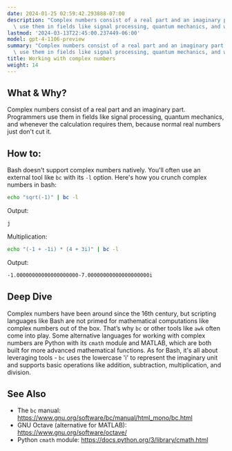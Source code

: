 ```yaml
---
date: 2024-01-25 02:59:42.293888-07:00
description: "Complex numbers consist of a real part and an imaginary part. Programmers\
  \ use them in fields like signal processing, quantum mechanics, and whenever the\u2026"
lastmod: '2024-03-13T22:45:00.237449-06:00'
model: gpt-4-1106-preview
summary: "Complex numbers consist of a real part and an imaginary part. Programmers\
  \ use them in fields like signal processing, quantum mechanics, and whenever the\u2026"
title: Working with complex numbers
weight: 14
---
```


## What & Why?
Complex numbers consist of a real part and an imaginary part. Programmers use them in fields like signal processing, quantum mechanics, and whenever the calculation requires them, because normal real numbers just don't cut it.

## How to:
Bash doesn't support complex numbers natively. You'll often use an external tool like `bc` with its `-l` option. Here's how you crunch complex numbers in bash:

```bash
echo "sqrt(-1)" | bc -l
```

Output:
```bash
j
```

Multiplication:

```bash
echo "(-1 + -1i) * (4 + 3i)" | bc -l
```

Output:
```bash
-1.00000000000000000000-7.00000000000000000000i
```

## Deep Dive
Complex numbers have been around since the 16th century, but scripting languages like Bash are not primed for mathematical computations like complex numbers out of the box. That’s why `bc` or other tools like `awk` often come into play. Some alternative languages for working with complex numbers are Python with its `cmath` module and MATLAB, which are both built for more advanced mathematical functions. As for Bash, it's all about leveraging tools - `bc` uses the lowercase 'i' to represent the imaginary unit and supports basic operations like addition, subtraction, multiplication, and division.

## See Also
- The `bc` manual: https://www.gnu.org/software/bc/manual/html_mono/bc.html
- GNU Octave (alternative for MATLAB): https://www.gnu.org/software/octave/
- Python `cmath` module: https://docs.python.org/3/library/cmath.html
